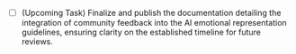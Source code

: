 - [ ] (Upcoming Task) Finalize and publish the documentation detailing the integration of community feedback into the AI emotional representation guidelines, ensuring clarity on the established timeline for future reviews.